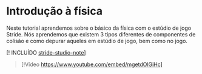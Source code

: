 # Introdução à física

Neste tutorial aprendemos sobre o básico da física com o estúdio de jogo Stride. Nós aprendemos que existem 3 tipos diferentes de componentes de colisão e como depurar aqueles em estúdio de jogo, bem como no jogo.

[! INCLUÍDO [stride-studio-note](../../includes/game-studio-xenko-note.md)]

> [!Vídeo https://www.youtube.com/embed/mgetdOlGiHc]